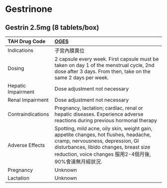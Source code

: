 # Gestrinone

## Gestrin 2.5mg (8 tablets/box)

| TAH Drug Code      | [OGES](https://www.tahsda.org.tw/drugs/hissearch.php?drug_code=OGES)                                                                                                                                                          |
|:-------------------|:------------------------------------------------------------------------------------------------------------------------------------------------------------------------------------------------------------------------------|
| Indications        | 子宮內膜異位                                                                                                                                                                                                                  |
| Dosing             | 2 capsule every week. First capsule must be taken on day 1 of the menstrual cycle, 2nd dose after 3 days. From then, take on the same 2 days per week.                                                                        |
| Hepatic Impairment | Dose adjustment not necessary                                                                                                                                                                                                 |
| Renal Impairment   | Dose adjustment not necessary                                                                                                                                                                                                 |
| Contraindications  | Pregnancy, lactation; cardiac, renal or hepatic diseases. Experience adverse reactions during previous hormonal therapy                                                                                                       |
| Adverse Effects    | Spotting, mild acne, oily skin, weight gain, appetite changes, hot flushes, headache, cramp, nervousness, depression, GI disturbances, libido changes, breast size reduction, voice changes 服用2-4個月後, 90%會達無月經狀況. |
| Pregnancy          | Unknown                                                                                                                                                                                                                       |
| Lactation          | Unknown                                                                                                                                                                                                                       |

